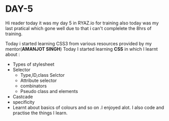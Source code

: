 # DAY-5

Hi reader today it was my day 5 in RYAZ.io for training also today was my last pratical which gone well due to that i can't complelete the 8hrs of training.

Today i started learning CSS3 from various resources provided by my mentor(**AMANJOT SINGH**) 
Today I started learning **CSS** in which I learnt about :
* Types of stylesheet
* Selector
    * Type,ID,class Selctor
    * Attribute selector
    * combinators
    * Pseudo class and elements
* Castcade
* specificity
* Learnt about basics of colours
and so on .I enjoyed alot. I also code and practise the things I learn.
